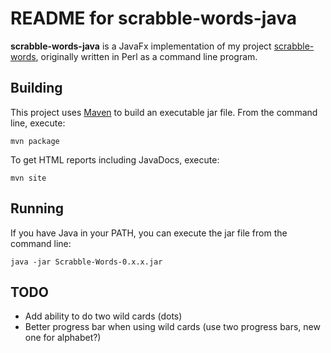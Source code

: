 # README for scrabble-words-java #

**scrabble-words-java** is a JavaFx implementation of my project [scrabble-words](https://github.com/ksnortum/scrabble-words), originally written in Perl as a command line program. 

## Building ##

This project uses [Maven](http://maven.apache.org/) to build an executable jar file.  From the command line, execute:

	mvn package
	
To get HTML reports including JavaDocs, execute:

	mvn site

## Running ##

If you have Java in your PATH, you can execute the jar file from the command line:

	java -jar Scrabble-Words-0.x.x.jar
	
## TODO ##

* Add ability to do two wild cards (dots) 
* Better progress bar when using wild cards (use two progress bars, new one for alphabet?)

